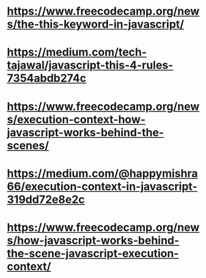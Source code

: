 # https://www.freecodecamp.org/news/the-this-keyword-in-javascript/
# https://medium.com/tech-tajawal/javascript-this-4-rules-7354abdb274c

# https://www.freecodecamp.org/news/execution-context-how-javascript-works-behind-the-scenes/
# https://medium.com/@happymishra66/execution-context-in-javascript-319dd72e8e2c
# https://www.freecodecamp.org/news/how-javascript-works-behind-the-scene-javascript-execution-context/